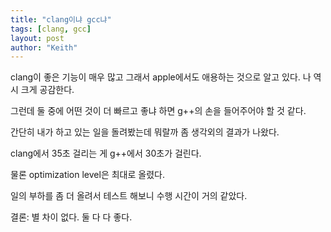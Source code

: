 ```yaml
---
title: "clang이냐 gcc냐"
tags: [clang, gcc]
layout: post
author: "Keith"
---
```


clang이 좋은 기능이 매우 많고 그래서 apple에서도 애용하는 것으로 알고 있다. 나 역시 크게 공감한다.

그런데 둘 중에 어떤 것이 더 빠르고 좋냐 하면 g++의 손을 들어주어야 할 것 같다. 

간단히 내가 하고 있는 일을 돌려봤는데 뭐랄까 좀 생각외의 결과가 나왔다.

clang에서 35초 걸리는 게 g++에서 30초가 걸린다. 

물론 optimization level은 최대로 올렸다.

일의 부하를 좀 더 올려서 테스트 해보니 수행 시간이 거의 같았다.

결론: 별 차이 없다. 둘 다 다 좋다.

